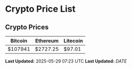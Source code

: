 # Crypto Price List

## Crypto Prices
| Bitcoin | Ethereum | Litecoin |
| ------- | -------- | -------- |
| $107941 | $2727.25 | $97.01 |
**Last Updated:** 2025-05-29 07:23 UTC
**Last Updated:** $DATE$
